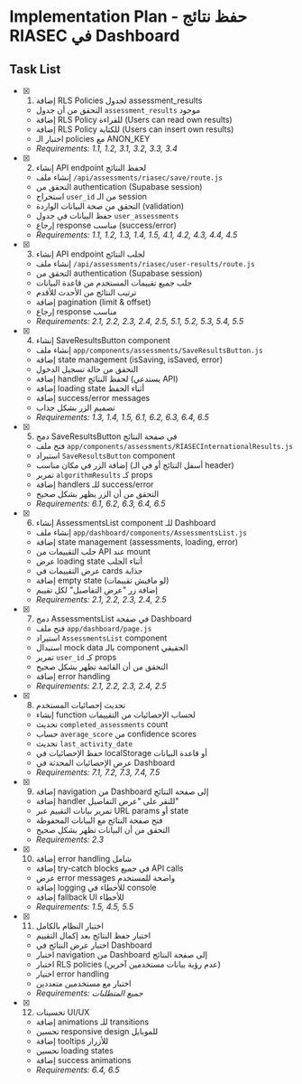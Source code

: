 # Implementation Plan - حفظ نتائج RIASEC في Dashboard

## Task List

- [x] 1. إضافة RLS Policies لجدول assessment_results





  - التحقق من أن جدول `assessment_results` موجود
  - إضافة RLS Policy للقراءة (Users can read own results)
  - إضافة RLS Policy للكتابة (Users can insert own results)
  - اختبار الـ policies مع ANON_KEY
  - _Requirements: 1.1, 1.2, 3.1, 3.2, 3.3, 3.4_

- [x] 2. إنشاء API endpoint لحفظ النتائج





  - إنشاء ملف `/api/assessments/riasec/save/route.js`
  - التحقق من authentication (Supabase session)
  - استخراج `user_id` من الـ session
  - التحقق من صحة البيانات الواردة (validation)
  - حفظ البيانات في جدول `user_assessments`
  - إرجاع response مناسب (success/error)
  - _Requirements: 1.1, 1.2, 1.3, 1.4, 1.5, 4.1, 4.2, 4.3, 4.4, 4.5_

- [x] 3. إنشاء API endpoint لجلب النتائج




  - إنشاء ملف `/api/assessments/riasec/user-results/route.js`
  - التحقق من authentication (Supabase session)
  - جلب جميع تقييمات المستخدم من قاعدة البيانات
  - ترتيب النتائج من الأحدث للأقدم
  - إضافة pagination (limit & offset)
  - إرجاع response مناسب
  - _Requirements: 2.1, 2.2, 2.3, 2.4, 2.5, 5.1, 5.2, 5.3, 5.4, 5.5_

- [x] 4. إنشاء SaveResultsButton component




  - إنشاء ملف `app/components/assessments/SaveResultsButton.js`
  - إضافة state management (isSaving, isSaved, error)
  - التحقق من حالة تسجيل الدخول
  - إضافة handler لحفظ النتائج (يستدعي API)
  - إضافة loading state أثناء الحفظ
  - إضافة success/error messages
  - تصميم الزر بشكل جذاب
  - _Requirements: 1.3, 1.4, 1.5, 6.1, 6.2, 6.3, 6.4, 6.5_

- [x] 5. دمج SaveResultsButton في صفحة النتائج




  - فتح ملف `app/components/assessments/RIASECInternationalResults.js`
  - استيراد `SaveResultsButton` component
  - إضافة الزر في مكان مناسب (أسفل النتائج أو في الـ header)
  - تمرير `algorithmResults` كـ props
  - إضافة handlers للـ success/error
  - التحقق من أن الزر يظهر بشكل صحيح
  - _Requirements: 6.1, 6.2, 6.3, 6.4, 6.5_

- [x] 6. إنشاء AssessmentsList component للـ Dashboard




  - إنشاء ملف `app/dashboard/components/AssessmentsList.js`
  - إضافة state management (assessments, loading, error)
  - جلب التقييمات من API عند mount
  - عرض loading state أثناء الجلب
  - عرض التقييمات في cards جذابة
  - إضافة empty state (لو مافيش تقييمات)
  - إضافة زر "عرض التفاصيل" لكل تقييم
  - _Requirements: 2.1, 2.2, 2.3, 2.4, 2.5_

- [x] 7. دمج AssessmentsList في صفحة Dashboard




  - فتح ملف `app/dashboard/page.js`
  - استيراد `AssessmentsList` component
  - استبدال mock data بالـ component الحقيقي
  - تمرير `user_id` كـ props
  - التحقق من أن القائمة تظهر بشكل صحيح
  - إضافة error handling
  - _Requirements: 2.1, 2.2, 2.3, 2.4, 2.5_

- [x] 8. تحديث إحصائيات المستخدم

  - إنشاء function لحساب الإحصائيات من التقييمات
  - تحديث `completed_assessments` count
  - حساب `average_score` من confidence scores
  - تحديث `last_activity_date`
  - حفظ الإحصائيات في localStorage أو قاعدة البيانات
  - عرض الإحصائيات المحدثة في Dashboard
  - _Requirements: 7.1, 7.2, 7.3, 7.4, 7.5_

- [x] 9. إضافة navigation من Dashboard إلى صفحة النتائج

  - إضافة handler للنقر على "عرض التفاصيل"
  - تمرير بيانات التقييم عبر URL params أو state
  - فتح صفحة النتائج مع البيانات المحفوظة
  - التحقق من أن البيانات تظهر بشكل صحيح
  - _Requirements: 2.3_

- [x] 10. إضافة error handling شامل

  - إضافة try-catch blocks في جميع API calls
  - عرض error messages واضحة للمستخدم
  - إضافة logging للأخطاء في console
  - إضافة fallback UI للأخطاء
  - _Requirements: 1.5, 4.5, 5.5_

- [x] 11. اختبار النظام بالكامل

  - اختبار حفظ النتائج بعد إكمال التقييم
  - اختبار عرض النتائج في Dashboard
  - اختبار navigation من Dashboard إلى صفحة النتائج
  - اختبار RLS policies (عدم رؤية بيانات مستخدمين آخرين)
  - اختبار error handling
  - اختبار مع مستخدمين متعددين
  - _Requirements: جميع المتطلبات_

- [x] 12. تحسينات UI/UX


  - إضافة animations للـ transitions
  - تحسين responsive design للموبايل
  - إضافة tooltips للأزرار
  - تحسين loading states
  - إضافة success animations
  - _Requirements: 6.4, 6.5_
